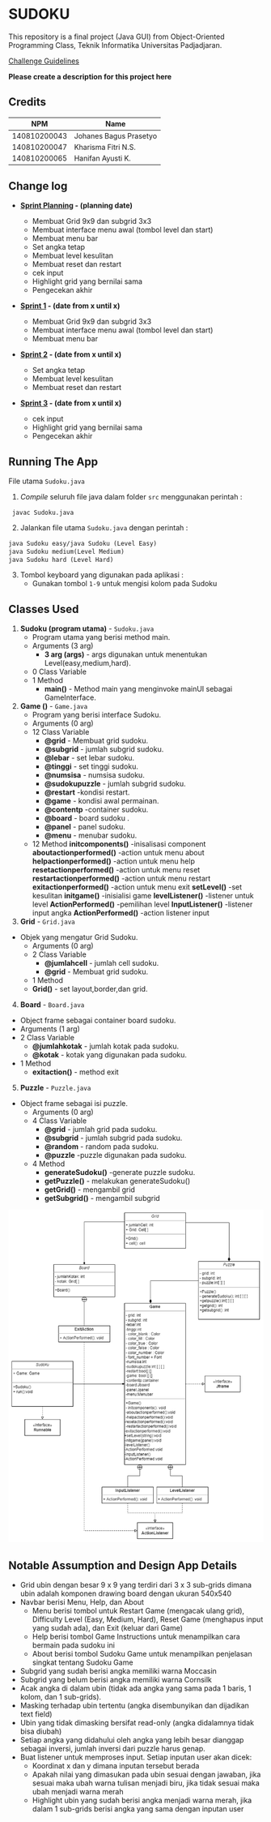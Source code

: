 # SUDOKU

This repository is a final project (Java GUI) from Object-Oriented Programming Class, Teknik Informatika Universitas Padjadjaran. 

[Challenge Guidelines](challenge-guideline.md)

**Please create a description for this project here**

## Credits
| NPM           | Name                    |
| ------------- |-------------------------|
| 140810200043  | Johanes Bagus Prasetyo  |
| 140810200047  | Kharisma Fitri N.S.     |
| 140810200065  | Hanifan Ayusti K.       |

## Change log
- **[Sprint Planning](changelog/sprint-planning.md) - (planning date)** 
   - Membuat Grid 9x9 dan subgrid 3x3
   - Membuat interface menu awal (tombol level dan start)
   - Membuat menu bar
   - Set angka tetap
   - Membuat level kesulitan
   - Membuat reset dan restart
   - cek input
   - Highlight grid yang bernilai sama
   - Pengecekan akhir

- **[Sprint 1](changelog/sprint-1.md) - (date from x until x)** 
   - Membuat Grid 9x9 dan subgrid 3x3
   - Membuat interface menu awal (tombol level dan start)
   - Membuat menu bar

- **[Sprint 2](changelog/sprint-2.md) - (date from x until x)** 
   - Set angka tetap
   - Membuat level kesulitan
   - Membuat reset dan restart
   
- **[Sprint 3](changelog/sprint-3.md) - (date from x until x)** 
   - cek input
   - Highlight grid yang bernilai sama
   - Pengecekan akhir

## Running The App

File utama `Sudoku.java` 

1. *Compile* seluruh file java dalam folder `src` menggunakan perintah :

``` 
 javac Sudoku.java 
 ``` 

2. Jalankan file utama `Sudoku.java` dengan perintah :

 ``` 
 java Sudoku easy/java Sudoku (Level Easy)
 java Sudoku medium(Level Medium)
 java Sudoku hard (Level Hard)
 ``` 

3. Tombol keyboard yang digunakan pada aplikasi :
   - Gunakan tombol `1-9` untuk mengisi kolom pada Sudoku


## Classes Used

1. **Sudoku (program utama)** -
`Sudoku.java` 
   - Program utama yang berisi method main.
   - Arguments (3 arg)
      - **3 arg (args)** - args  digunakan untuk menentukan Level(easy,medium,hard).
   - 0 Class Variable
   - 1 Method
      - **main()** - Method main yang menginvoke mainUI sebagai GameInterface.
2. **Game ()** -
`Game.java` 
   - Program  yang berisi interface Sudoku.
   - Arguments (0 arg)
   - 12 Class Variable
      - **@grid** - Membuat grid sudoku.
      - **@subgrid** - jumlah subgrid sudoku.
       - **@lebar** - set lebar sudoku.
      - **@tinggi** - set tinggi sudoku.
       - **@numsisa** - numsisa sudoku.
      - **@sudokupuzzle** - jumlah subgrid sudoku.
       - **@restart** -kondisi restart.
      - **@game** - kondisi awal permainan.
      - **@contentp** -container sudoku.
      - **@board** - board sudoku .
      - **@panel** - panel  sudoku.
      - **@menu** - menubar sudoku.
   - 12 Method
      **initcomponents()** -inisalisasi component
      **aboutactionperformed()** -action untuk menu about
      **helpactionperformed()** -action untuk menu help
      **resetactionperformed()** -action untuk menu reset
      **restartactionperformed()** -action untuk menu restart
      **exitactionperformed()** -action untuk menu exit
      **setLevel()** -set kesulitan
      **initgame()** -inisialisi game
      **levelListener()** -listener untuk level
      **ActionPerformed()** -pemilihan level
      **InputListener()** -listener input angka
      **ActionPerformed()** -action listener input
3. **Grid** - 
`Grid.java` 
- Objek yang mengatur Grid Sudoku.
   - Arguments (0 arg)
   - 2 Class Variable
      - **@jumlahcell** - jumlah cell sudoku.
      - **@grid** - Membuat grid sudoku.
   - 1 Method
    - **Grid()** - set layout,border,dan grid.
 4. **Board** -
`Board.java`
   - Object frame sebagai container board sudoku.
   - Arguments (1 arg)
   - 2 Class Variable
      - **@jumlahkotak** - jumlah kotak pada sudoku.
      - **@kotak** - kotak yang digunakan pada sudoku. 
   - 1 Method
      - **exitaction()** - method exit
 5. **Puzzle** -
`Puzzle.java`
- Object frame sebagai isi puzzle.
   - Arguments (0 arg)
   - 4 Class Variable
      - **@grid** - jumlah grid pada sudoku.
      - **@subgrid** - jumlah subgrid pada sudoku.
      - **@random** - random  pada sudoku.
      - **@puzzle** -puzzle digunakan pada sudoku.    
   - 4 Method
      - **generateSudoku()** -generate puzzle sudoku.
      - **getPuzzle()** - melakukan generateSudoku()
      - **getGrid()** - mengambil grid
      - **getSubgrid()** - mengambil subgrid




<img src="UML.png">

## Notable Assumption and Design App Details

- Grid ubin dengan besar 9 x 9 yang terdiri dari 3 x 3 sub-grids dimana ubin adalah komponen drawing board dengan ukuran 540x540 
- Navbar berisi Menu, Help, dan About    
   - Menu berisi tombol untuk Restart Game (mengacak ulang grid), Difficulty Level (Easy, Medium, Hard), Reset Game (menghapus input yang sudah ada), dan Exit (keluar dari Game)    
   - Help berisi tombol Game Instructions untuk menampilkan cara bermain pada sudoku ini    
   - About berisi tombol Sudoku Game untuk menampilkan penjelasan singkat tentang Sudoku Game 
- Subgrid yang sudah berisi angka memiliki warna Moccasin 
- Subgrid yang belum berisi angka memiliki warna Cornsilk 
- Acak angka di dalam ubin (tidak ada angka yang sama pada 1 baris, 1 kolom, dan 1 sub-grids). 
- Masking terhadap ubin tertentu (angka disembunyikan dan dijadikan text field) 
- Ubin yang tidak dimasking bersifat read-only (angka didalamnya tidak bisa diubah) 
- Setiap angka yang didahului oleh angka yang lebih besar dianggap sebagai inversi, jumlah inversi dari puzzle harus genap.
- Buat listener untuk memproses input. Setiap inputan user akan dicek:
    - Koordinat x dan y dimana inputan tersebut berada
    - Apakah nilai yang dimasukan pada ubin sesuai dengan jawaban, jika sesuai maka ubah warna tulisan menjadi biru, jika tidak sesuai maka ubah menjadi warna merah
    - Highlight ubin yang sudah berisi angka menjadi warna merah, jika dalam 1 sub-grids berisi angka yang sama dengan inputan user